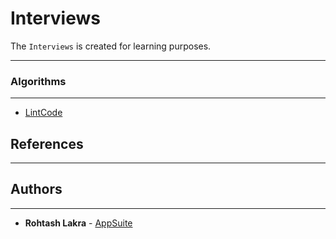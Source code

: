 # Interviews

The ```Interviews``` is created for learning purposes.

---

### Algorithms

---

- [LintCode](https://aaronice.gitbook.io/lintcode/)

## References

---

## Authors

---

* **Rohtash Lakra** - [AppSuite](https://github.com/rslakra/AppSuite.git)
